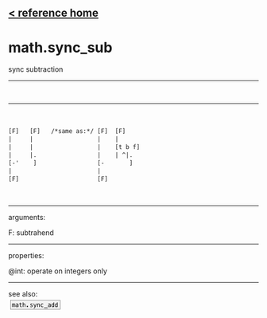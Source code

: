 [< reference home](ceammc_lib.html)
---

# math.sync_sub


sync subtraction

---

<br>


---


```


[F]   [F]   /*same as:*/ [F]  [F]
|     |                  |    |
|     |                  |    [t b f]
|     |.                 |    | ^|.
[-'    ]                 [-       ]
|                        |
[F]                      [F]

            
```

---
arguments:

F: subtrahend<br>

---
properties:

@int: operate on integers only<br>

---
see also:<br>
[![math.sync_add](img/object_math.sync_add.png)](math.sync_add.html)
